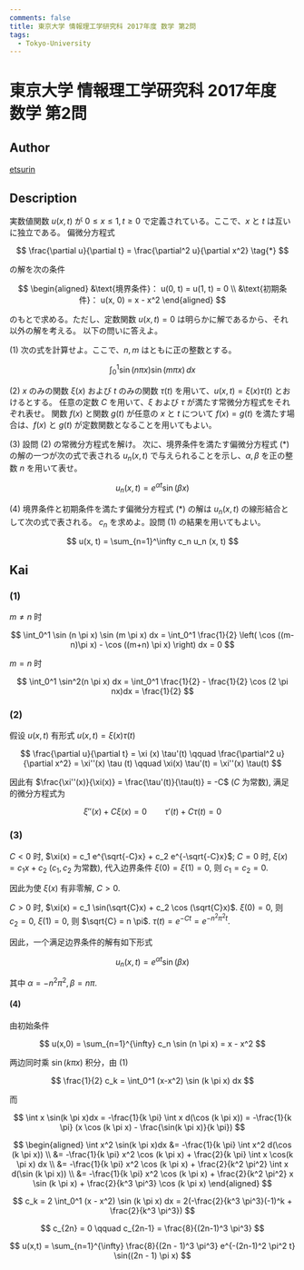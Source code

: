 ```yaml
---
comments: false
title: 東京大学 情報理工学研究科 2017年度 数学 第2問
tags:
  - Tokyo-University
---
```

# 東京大学 情報理工学研究科 2017年度 数学 第2問

## **Author**
[etsurin](https://zhuanlan.zhihu.com/p/561992447)

## **Description**
実数値関数 $u(x, t)$ が $0 \leq x \leq 1, t \geq 0$ で定義されている。ここで、$x$ と $t$ は互いに独立である。
偏微分方程式

$$
\frac{\partial u}{\partial t} = \frac{\partial^2 u}{\partial x^2} \tag{*}
$$

の解を次の条件

$$
\begin{aligned}
&\text{境界条件}： u(0, t) = u(1, t) = 0 \\
&\text{初期条件}： u(x, 0) = x - x^2
\end{aligned}
$$

のもとで求める。ただし、定数関数 $u(x, t) = 0$ は明らかに解であるから、それ以外の解を考える。
以下の問いに答えよ。

(1) 次の式を計算せよ。ここで、$n, m$ はともに正の整数とする。

$$
\int_0^1 \sin (n \pi x) \sin (m \pi x) \, dx
$$

(2) $x$ のみの関数 $\xi (x)$ および $t$ のみの関数 $\tau (t)$ を用いて、$u(x, t) = \xi (x) \tau (t)$ とおけるとする。
任意の定数 $C$ を用いて、$\xi$ および $\tau$ が満たす常微分方程式をそれぞれ表せ。
関数 $f(x)$ と関数 $g(t)$ が任意の $x$ と $t$ について $f(x) = g(t)$ を満たす場合は、$f(x)$ と $g(t)$ が定数関数となることを用いてもよい。

(3) 設問 (2) の常微分方程式を解け。
次に、境界条件を満たす偏微分方程式 (*) の解の一つが次の式で表される $u_n (x, t)$ で与えられることを示し、$\alpha, \beta$ を正の整数 $n$ を用いて表せ。

$$
u_n (x, t) = e^{\alpha t} \sin (\beta x)
$$

(4) 境界条件と初期条件を満たす偏微分方程式 (*) の解は $u_n(x, t)$ の線形結合として次の式で表される。
$c_n$ を求めよ。設問 (1) の結果を用いてもよい。

$$
u(x, t) = \sum_{n=1}^\infty c_n u_n (x, t)
$$

## **Kai**
### (1)
$m \neq n$ 时

$$
\int_0^1 \sin (n \pi x) \sin (m \pi x) dx = \int_0^1 \frac{1}{2} \left( \cos ((m-n)\pi x) - \cos ((m+n) \pi x) \right) dx = 0
$$

$m = n$ 时

$$
\int_0^1 \sin^2(n \pi x) dx = \int_0^1 \frac{1}{2} - \frac{1}{2} \cos (2 \pi nx)dx = \frac{1}{2}
$$

### (2)
假设 $u(x,t)$ 有形式 $u(x, t) = \xi (x) \tau (t)$

$$
\frac{\partial u}{\partial t} = \xi (x) \tau'(t) \qquad \frac{\partial^2 u}{\partial x^2} = \xi''(x) \tau (t) \qquad \xi(x) \tau'(t) = \xi''(x) \tau(t)
$$

因此有 $\frac{\xi''(x)}{\xi(x)} = \frac{\tau'(t)}{\tau(t)} = -C$ ($C$ 为常数), 满足的微分方程式为

$$
\xi''(x) + C\xi (x) = 0 \qquad \tau'(t) + C \tau(t) = 0
$$

### (3)
$C < 0$ 时, $\xi(x) = c_1 e^{\sqrt{-C}x} + c_2 e^{-\sqrt{-C}x}$; 
$C = 0$ 时, $\xi(x) = c_1 x + c_2$ ($c_1, c_2$ 为常数), 代入边界条件 $\xi(0) = \xi(1) = 0$, 则 $c_1 = c_2 = 0$.

因此为使 $\xi(x)$ 有非零解, $C > 0$.

$C > 0$ 时, $\xi(x) = c_1 \sin(\sqrt{C}x) + c_2 \cos (\sqrt{C}x)$.
$\xi(0) = 0$, 则 $c_2 = 0$, $\xi(1) = 0$, 则 $\sqrt{C} = n \pi$.
$\tau(t) = e^{-Ct} = e^{-n^2 \pi^2 t}$.

因此，一个满足边界条件的解有如下形式

$$
u_n(x,t) = e^{\alpha t} \sin (\beta x)
$$

其中 $\alpha = -n^2 \pi^2, \beta = n \pi$.

#### (4)
由初始条件

$$
u(x,0) = \sum_{n=1}^{\infty} c_n \sin (n \pi x) = x - x^2
$$

两边同时乘 $\sin(k \pi x)$ 积分，由 (1)

$$
\frac{1}{2} c_k = \int_0^1 (x-x^2) \sin (k \pi x) dx
$$

而

$$
\int x \sin(k \pi x)dx = -\frac{1}{k \pi} \int x d(\cos (k \pi x)) = -\frac{1}{k \pi} (x \cos (k \pi x) - \frac{\sin(k \pi x)}{k \pi})
$$

$$
\begin{aligned}
    \int x^2 \sin(k \pi x)dx &= -\frac{1}{k \pi} \int x^2 d(\cos (k \pi x)) \\
    &= -\frac{1}{k \pi} x^2 \cos (k \pi x) + \frac{2}{k \pi} \int x \cos(k \pi x) dx \\
    &= -\frac{1}{k \pi} x^2 \cos (k \pi x) + \frac{2}{k^2 \pi^2} \int x d(\sin (k \pi x)) \\
    &= -\frac{1}{k \pi} x^2 \cos (k \pi x) + \frac{2}{k^2 \pi^2} x \sin (k \pi x) + \frac{2}{k^3 \pi^3} \cos (k \pi x)
\end{aligned}
$$

$$
c_k = 2 \int_0^1 (x - x^2) \sin (k \pi x) dx = 2(-\frac{2}{k^3 \pi^3}(-1)^k + \frac{2}{k^3 \pi^3})
$$

$$
c_{2n} = 0 \qquad c_{2n-1} = \frac{8}{(2n-1)^3 \pi^3}
$$

$$
u(x,t) = \sum_{n=1}^{\infty} \frac{8}{(2n - 1)^3 \pi^3} e^{-(2n-1)^2 \pi^2 t} \sin((2n - 1) \pi x)
$$